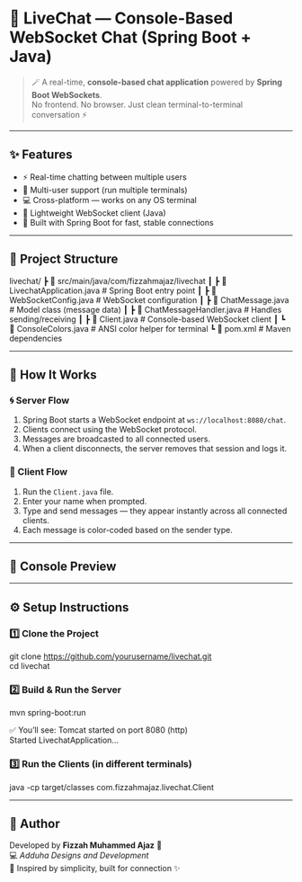 # 💬 LiveChat — Console-Based WebSocket Chat (Spring Boot + Java)

> 🪄 A real-time, **console-based chat application** powered by **Spring Boot WebSockets**.  
> No frontend. No browser. Just clean terminal-to-terminal conversation ⚡

---

## ✨ Features
- ⚡ Real-time chatting between multiple users  
- 💬 Multi-user support (run multiple terminals)  
- 💻 Cross-platform — works on any OS terminal  
- 🧠 Lightweight WebSocket client (Java)  
- 🚀 Built with Spring Boot for fast, stable connections  

---

## 🧩 Project Structure
livechat/
 ┣ 📂 src/main/java/com/fizzahmajaz/livechat
 ┃ ┣ 📜 LivechatApplication.java        # Spring Boot entry point
 ┃ ┣ 📜 WebSocketConfig.java            # WebSocket configuration
 ┃ ┣ 📜 ChatMessage.java                # Model class (message data)
 ┃ ┣ 📜 ChatMessageHandler.java         # Handles sending/receiving
 ┃ ┣ 📜 Client.java                     # Console-based WebSocket client
 ┃ ┗ 📜 ConsoleColors.java              # ANSI color helper for terminal
 ┗ 📜 pom.xml                           # Maven dependencies

---

## 🧠 How It Works

### 🌀 Server Flow
1. Spring Boot starts a WebSocket endpoint at `ws://localhost:8080/chat`.  
2. Clients connect using the WebSocket protocol.  
3. Messages are broadcasted to all connected users.  
4. When a client disconnects, the server removes that session and logs it.

### 📡 Client Flow
1. Run the `Client.java` file.  
2. Enter your name when prompted.  
3. Type and send messages — they appear instantly across all connected clients.  
4. Each message is color-coded based on the sender type.  

---

## 🎨 Console Preview

---

## ⚙️ Setup Instructions

### 1️⃣ Clone the Project
git clone https://github.com/yourusername/livechat.git  
cd livechat

### 2️⃣ Build & Run the Server
mvn spring-boot:run  

✅ You’ll see:
Tomcat started on port 8080 (http)  
Started LivechatApplication...

### 3️⃣ Run the Clients (in different terminals)
java -cp target/classes com.fizzahmajaz.livechat.Client

---


## 🧡 Author
Developed by **Fizzah Muhammed Ajaz** 🦋  
💻 *Adduha Designs and Development*  
📖 Inspired by simplicity, built for connection ✨
